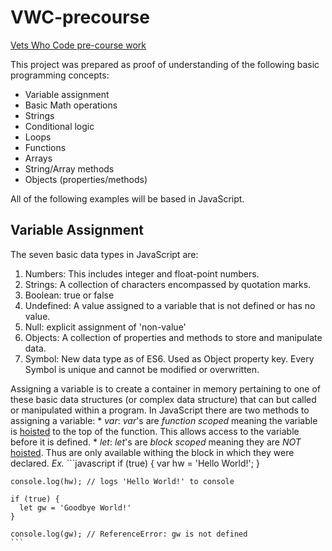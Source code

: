 # VWC-precourse
[Vets Who Code pre-course work](https://dev.to/vetswhocode/vets-who-code-pre-work-1gld)

This project was prepared as proof of understanding of the following basic programming concepts:
* Variable assignment
* Basic Math operations
* Strings
* Conditional logic
* Loops
* Functions
* Arrays
* String/Array methods
* Objects (properties/methods)

All of the following examples will be based in JavaScript.
## Variable Assignment

The seven basic data types in JavaScript are:
1. Numbers: This includes integer and float-point numbers.
2. Strings: A collection of characters encompassed by quotation marks.
3. Boolean: true or false
4. Undefined: A value assigned to a variable that is not defined or has no value.
5. Null: explicit assignment of 'non-value'
6. Objects: A collection of properties and methods to store and manipulate data.
7. Symbol: New data type as of ES6. Used as Object property key. Every Symbol is unique and cannot be modified or overwritten.

Assigning a variable is to create a container in memory pertaining to one of these basic data structures (or complex data structure)
that can but called or manipulated within a program.
  In JavaScript there are two methods to assigning a variable:
    * _*var*_:  _*var*_'s are *function scoped* meaning the variable is [hoisted][hoist] to the top of the function. This allows access to the variable before it is defined.
    * _*let*_: _*let*_'s are *block scoped* meaning they are *NOT* [hoisted][hoist]. Thus are only available withing the block in which they were declared.
    *Ex.*
    ```javascript
    if (true) {
      var hw = 'Hello World!';
    }

    console.log(hw); // logs 'Hello World!' to console

    if (true) {
      let gw = 'Goodbye World!'
    }

    console.log(gw); // ReferenceError: gw is not defined
    ```

[hoist]: (https://developer.mozilla.org/en-US/docs/Glossary/Hoisting)